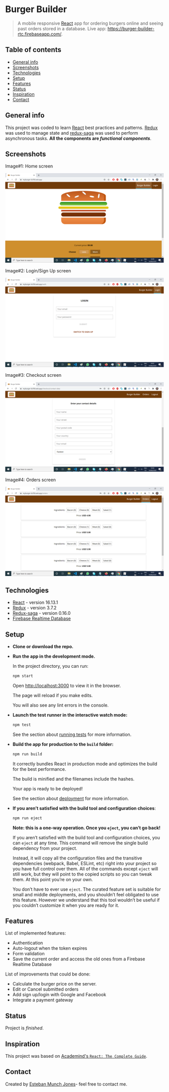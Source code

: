 # Burger Builder
> A mobile responsive [React](https://github.com/facebook/react) app for ordering burgers online and seeing past orders stored in a database. Live app: https://burger-builder-rtc.firebaseapp.com/.



## Table of contents

* [General info](#general-info)
* [Screenshots](#screenshots)
* [Technologies](#technologies)
* [Setup](#setup)
* [Features](#features)
* [Status](#status)
* [Inspiration](#inspiration)
* [Contact](#contact)



## General info

This project was coded to learn [React](https://github.com/facebook/react) best practices and patterns. [Redux](https://github.com/facebook/react) was used to manage state and [redux-saga](https://www.npmjs.com/package/redux-saga) was used to perform asynchronous tasks. **All the components are _functional components_**.



## Screenshots

Image#1: Home screen

![home-screen](src/assets/images/image01.png)



Image#2:  Login/Sign Up screen

![home-screen](src/assets/images/image02.png)



Image#3: Checkout screen

![home-screen](src/assets/images/image03.png)



Image#4: Orders screen

![home-screen](src/assets/images/image04.png)



## Technologies

* [React](https://github.com/facebook/react) - version 16.13.1
* [Redux](https://github.com/reduxjs/redux) - version 3.7.2
* [Redux-saga](https://www.npmjs.com/package/redux-saga) - version 0.16.0
* [Firebase Realtime Database](https://firebase.google.com/docs/database)



## Setup

* **Clone or download the repo.**

* **Run the app in the development mode.**

  In the project directory, you can run:  

  ```bash
  npm start
  ```

  Open [http://localhost:3000](http://localhost:3000) to view it in the browser.

  The page will reload if you make edits.

  You will also see any lint errors in the console.

* **Launch the test runner in the interactive watch mode:**

  ```bash
  npm test
  ```

  See the section about [running tests](https://facebook.github.io/create-react-app/docs/running-tests) for more information.

* **Build the app for production to the `build` folder:**

  ````bash
  npm run build
  ````

  It correctly bundles React in production mode and optimizes the build for the best performance.

  The build is minified and the filenames include the hashes.

  Your app is ready to be deployed!

  See the section about [deployment](https://facebook.github.io/create-react-app/docs/deployment) for more information.

* **If you aren’t satisfied with the build tool and configuration choices**:

  ````bash
  npm run eject
  ````

  **Note: this is a one-way operation. Once you `eject`, you can’t go back!**

  If you aren’t satisfied with the build tool and configuration choices, you can `eject` at any time. This command will remove the single build dependency from your project.

  Instead, it will copy all the configuration files and the transitive dependencies (webpack, Babel, ESLint, etc) right into your project so you have full control over them. All of the commands except `eject` will still work, but they will point to the copied scripts so you can tweak them. At this point you’re on your own.

  You don’t have to ever use `eject`. The curated feature set is suitable for small and middle deployments, and you shouldn’t feel obligated to use this feature. However we understand that this tool wouldn’t be useful if you couldn’t customize it when you are ready for it.



## Features
List of implemented features:
* Authentication
* Auto-logout when the token expires
* Form validation
* Save the current order and access the old ones from a Firebase Realtime Database

List of improvements that could be done:

* Calculate the burger price on the server.
* Edit or Cancel submitted orders
* Add sign up/login with Google and Facebook
* Integrate a payment  gateway

## Status
Project is _finished_. 

## Inspiration
This project was based on [Academind's `React: The Complete Guide`](https://pro.academind.com/p/react-the-complete-guide-incl-hooks-react-router-redux).

## Contact
Created by [Esteban Munch Jones](https://www.linkedin.com/in/estebanmunchjones/)- feel free to contact me.

